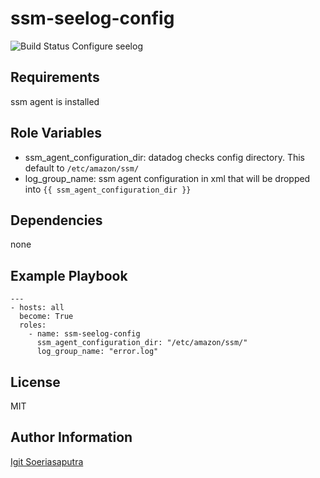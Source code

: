 # ssm-seelog-config

![Build Status](https://travis-ci.org/radengoots/ansible-ssm-config.svg?branch=master)
Configure seelog

## Requirements

ssm agent is installed

## Role Variables
- ssm_agent_configuration_dir: datadog checks config directory.
  This default to `/etc/amazon/ssm/`
- log_group_name: ssm agent configuration in xml that will be dropped into `{{ ssm_agent_configuration_dir }}`

## Dependencies

none

## Example Playbook

```
---
- hosts: all
  become: True
  roles:
    - name: ssm-seelog-config
      ssm_agent_configuration_dir: "/etc/amazon/ssm/"
      log_group_name: "error.log"
```

## License

MIT

## Author Information

[Igit Soeriasaputra](https://github.com/radengoots)
